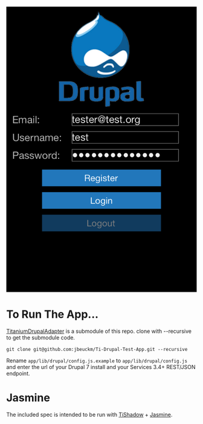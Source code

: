 ![Screenshot](screenshot.png)

# To Run The App...

[TitaniumDrupalAdapter](https://github.com/jbeuckm/TitaniumDrupalAdapter) is a submodule of this repo. clone with --recursive to get the submodule code.

```
git clone git@github.com:jbeuckm/Ti-Drupal-Test-App.git --recursive
```

Rename `app/lib/drupal/config.js.example` to `app/lib/drupal/config.js` and enter the url of your Drupal 7 install and your Services 3.4+ REST/JSON endpoint.


# Jasmine

The included spec is intended to be run with [TiShadow](https://github.com/dbankier/TiShadow) + [Jasmine](http://pivotal.github.io/jasmine/). 


